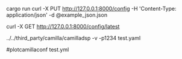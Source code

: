cargo run 
curl -X PUT http://127.0.0.1:8000/config -H 'Content-Type: application/json' -d @example_json.json

curl -X GET http://127.0.0.1:8000/config/latest

../../third_party/camilla/camilladsp -v -p1234 test.yaml




#plotcamillaconf test.yml